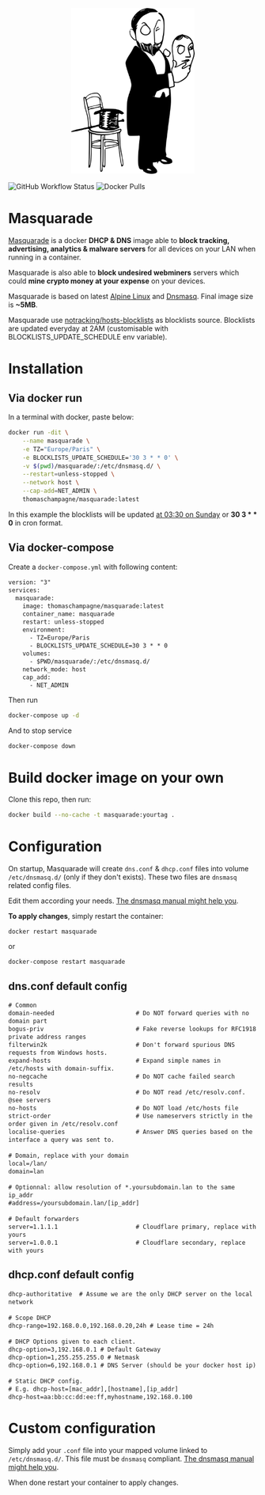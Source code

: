 <div align="center"><img src="./masquarade.svg" width="250px" style="border: 0px" alt=""/></div>

![GitHub Workflow Status](https://img.shields.io/github/workflow/status/thomaschampagne/masquarade/main?style=flat-square)
![Docker Pulls](https://img.shields.io/docker/pulls/thomaschampagne/masquarade.svg?style=flat-square)

# Masquarade
[Masquarade](https://hub.docker.com/r/thomaschampagne/masquarade) is a docker **DHCP & DNS** image able to **block tracking, advertising, analytics & malware servers** for all devices on your LAN when running in a container. 

Masquarade is also able to **block undesired webminers** servers which could **mine crypto money at your expense** on your devices.

Masquarade is based on latest [Alpine Linux](https://hub.docker.com/_/alpine) and [Dnsmasq](http://www.thekelleys.org.uk/dnsmasq/doc.html). Final image size is **~5MB**.

Masquarade use [notracking/hosts-blocklists](https://github.com/notracking/hosts-blocklists) as blocklists source. Blocklists are updated everyday at 2AM (customisable with BLOCKLISTS_UPDATE_SCHEDULE env variable).

# Installation

## Via docker run

In a terminal with docker, paste below:

```bash
docker run -dit \
    --name masquarade \
    -e TZ="Europe/Paris" \
    -e BLOCKLISTS_UPDATE_SCHEDULE='30 3 * * 0' \
    -v $(pwd)/masquarade/:/etc/dnsmasq.d/ \
    --restart=unless-stopped \
    --network host \
    --cap-add=NET_ADMIN \
    thomaschampagne/masquarade:latest
```

In this example the blocklists will be updated [at 03:30 on Sunday](https://crontab.guru/#30_3_*_*_0) or **30 3 * * 0** in cron format.

## Via docker-compose

Create a `docker-compose.yml` with following content:

```
version: "3"
services:
  masquarade:
    image: thomaschampagne/masquarade:latest
    container_name: masquarade
    restart: unless-stopped
    environment:
      - TZ=Europe/Paris
      - BLOCKLISTS_UPDATE_SCHEDULE=30 3 * * 0
    volumes:
      - $PWD/masquarade/:/etc/dnsmasq.d/
    network_mode: host
    cap_add:
      - NET_ADMIN
```

Then run

```bash
docker-compose up -d
```

And to stop service

```bash
docker-compose down
```

# Build docker image on your own

Clone this repo, then run:

```bash
docker build --no-cache -t masquarade:yourtag .
```

# Configuration

On startup, Masquarade will create `dns.conf` & `dhcp.conf` files into volume `/etc/dnsmasq.d/` (only if they don't exists). These two files are `dnsmasq` related config files. 

Edit them according your needs. [The dnsmasq manual might help you](http://www.thekelleys.org.uk/dnsmasq/docs/dnsmasq-man.html).

**To apply changes**, simply restart the container:

```
docker restart masquarade
```
or

```
docker-compose restart masquarade
```
## dns.conf default config

```
# Common
domain-needed                       # Do NOT forward queries with no domain part
bogus-priv                          # Fake reverse lookups for RFC1918 private address ranges
filterwin2k                         # Don't forward spurious DNS requests from Windows hosts.
expand-hosts                        # Expand simple names in /etc/hosts with domain-suffix.
no-negcache                         # Do NOT cache failed search results
no-resolv                           # Do NOT read /etc/resolv.conf. @see servers
no-hosts                            # Do NOT load /etc/hosts file
strict-order                        # Use nameservers strictly in the order given in /etc/resolv.conf
localise-queries                    # Answer DNS queries based on the interface a query was sent to.

# Domain, replace with your domain
local=/lan/
domain=lan

# Optionnal: allow resolution of *.yoursubdomain.lan to the same ip_addr
#address=/yoursubdomain.lan/[ip_addr]    

# Default forwarders
server=1.1.1.1                      # Cloudflare primary, replace with yours
server=1.0.0.1                      # Cloudflare secondary, replace with yours
```

## dhcp.conf default config

```
dhcp-authoritative  # Assume we are the only DHCP server on the local network

# Scope DHCP
dhcp-range=192.168.0.0,192.168.0.20,24h # Lease time = 24h

# DHCP Options given to each client.
dhcp-option=3,192.168.0.1 # Default Gateway
dhcp-option=1,255.255.255.0 # Netmask
dhcp-option=6,192.168.0.1 # DNS Server (should be your docker host ip)

# Static DHCP config. 
# E.g. dhcp-host=[mac_addr],[hostname],[ip_addr]
dhcp-host=aa:bb:cc:dd:ee:ff,myhostname,192.168.0.100
```

# Custom configuration

Simply add your `.conf` file into your mapped volume linked to `/etc/dnsmasq.d/`. This file must be `dnsmasq` compliant. [The dnsmasq manual might help you](http://www.thekelleys.org.uk/dnsmasq/docs/dnsmasq-man.html).

When done restart your container to apply changes.
